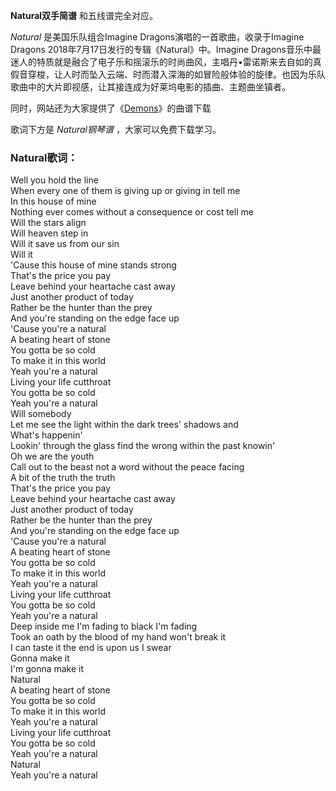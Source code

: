 

**Natural双手简谱** 和五线谱完全对应。

_Natural_ 是美国乐队组合Imagine Dragons演唱的一首歌曲，收录于Imagine Dragons
2018年7月17日发行的专辑《Natural》中。Imagine
Dragons音乐中最迷人的特质就是融合了电子乐和摇滚乐的时尚曲风，主唱丹•雷诺斯来去自如的真假音穿梭，让人时而坠入云端、时而潜入深海的如冒险般体验的旋律。也因为乐队歌曲中的大片即视感，让其接连成为好莱坞电影的插曲、主题曲坐镇者。

同时，网站还为大家提供了《[Demons](Music-2886-Demons-Imagine-Dragons.html "Demons")》的曲谱下载

歌词下方是 _Natural钢琴谱_ ，大家可以免费下载学习。

### Natural歌词：

Well you hold the line  
When every one of them is giving up or giving in tell me  
In this house of mine  
Nothing ever comes without a consequence or cost tell me  
Will the stars align  
Will heaven step in  
Will it save us from our sin  
Will it  
'Cause this house of mine stands strong  
That's the price you pay  
Leave behind your heartache cast away  
Just another product of today  
Rather be the hunter than the prey  
And you're standing on the edge face up  
'Cause you're a natural  
A beating heart of stone  
You gotta be so cold  
To make it in this world  
Yeah you're a natural  
Living your life cutthroat  
You gotta be so cold  
Yeah you're a natural  
Will somebody  
Let me see the light within the dark trees' shadows and  
What's happenin'  
Lookin' through the glass find the wrong within the past knowin'  
Oh we are the youth  
Call out to the beast not a word without the peace facing  
A bit of the truth the truth  
That's the price you pay  
Leave behind your heartache cast away  
Just another product of today  
Rather be the hunter than the prey  
And you're standing on the edge face up  
'Cause you're a natural  
A beating heart of stone  
You gotta be so cold  
To make it in this world  
Yeah you're a natural  
Living your life cutthroat  
You gotta be so cold  
Yeah you're a natural  
Deep inside me I'm fading to black I'm fading  
Took an oath by the blood of my hand won't break it  
I can taste it the end is upon us I swear  
Gonna make it  
I'm gonna make it  
Natural  
A beating heart of stone  
You gotta be so cold  
To make it in this world  
Yeah you're a natural  
Living your life cutthroat  
You gotta be so cold  
Yeah you're a natural  
Natural  
Yeah you're a natural

